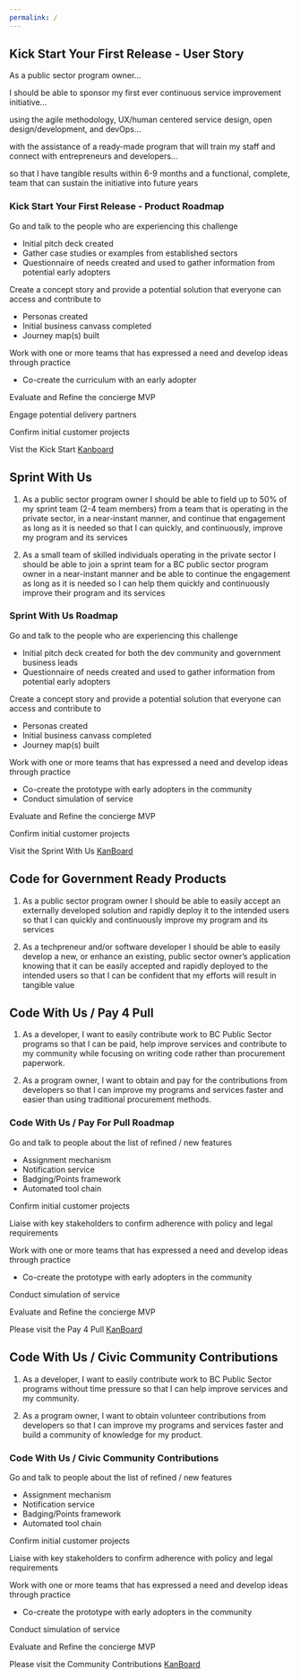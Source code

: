 ```yaml
---
permalink: /
---
```


<h2 id="Kick_Start"> Kick Start Your First Release - User Story</h2>

As a public sector program owner...

I should be able to sponsor my first ever continuous service improvement initiative...

using the agile methodology, UX/human centered service design, open design/development, and devOps...

with the assistance of a ready-made program that will train my staff and connect with entrepreneurs and developers...

so that I have tangible results within 6-9 months and a functional, complete, team that can sustain the initiative into future years

### Kick Start Your First Release - Product Roadmap

Go and talk to the people who are experiencing this challenge

- Initial pitch deck created
- Gather case studies or examples from established sectors
- Questionnaire of needs created and used to gather information from potential early adopters

Create a concept story and provide a potential solution that everyone can access and contribute to

- Personas created
- Initial business canvass completed
- Journey map(s) built

Work with one or more teams that has expressed a need and develop ideas through practice

- Co-create the curriculum with an early adopter

Evaluate and Refine the concierge MVP

Engage potential delivery partners

Confirm initial customer projects

Vist the Kick Start [Kanboard](https://waffle.io/BCDevExchange/BCDevExchange-app)

<h2 id="Sprint_With_Us">Sprint With Us</h2>

1.	As a public sector program owner I should be able to field up to 50% of my sprint team (2-4 team members) from a team that is operating in the private sector, in a near-instant manner, and continue that engagement as long as it is needed so that I can quickly, and continuously, improve my program and its services 

2.	As a small team of skilled individuals operating in the private sector I should be able to join a sprint team for a BC public sector program owner in a near-instant manner and be able to continue the engagement as long as it is needed so I can help them quickly and continuously improve their program and its services

### Sprint With Us Roadmap

Go and talk to the people who are experiencing this challenge
- Initial pitch deck created for both the dev community and government business leads
- Questionnaire of needs created and used to gather information from potential early adopters

Create a concept story and provide a potential solution that everyone can access and contribute to
- Personas created
- Initial business canvass completed
- Journey map(s) built

Work with one or more teams that has expressed a need and develop ideas through practice
- Co-create the prototype with early adopters in the community
- Conduct simulation of service

Evaluate and Refine the concierge MVP

Confirm initial customer projects

Visit the Sprint With Us [KanBoard](https://waffle.io/BCDevExchange/BCDevExchange-app)

<h2 id="Code4Gov">Code for Government Ready Products</h2>

1. As a public sector program owner I should be able to easily accept an externally developed solution and rapidly deploy it to the intended users so that I can quickly and continuously improve my program and its services​

2. As a techpreneur and/or software developer I should be able to easily develop a new, or enhance an existing, public sector owner’s application knowing that it can be easily accepted and rapidly deployed to the intended users so that I can be confident that my efforts will result in tangible value​

<h2 id="Code_With_Us_Pay_4_Pull">Code With Us / Pay 4 Pull</h2>

1. As a developer, I want to easily contribute work to BC Public Sector programs so that I can be paid, help improve services and contribute to my community while focusing on writing code rather than procurement paperwork. 

2. As a program owner, I want to obtain and pay for the contributions from developers so that I can improve my programs and services faster and easier than using traditional procurement methods.

### Code With Us / Pay For Pull Roadmap

Go and talk to people about the list of refined / new features

- Assignment mechanism
- Notification service  
- Badging/Points framework 
- Automated tool chain 

Confirm initial customer projects 

Liaise with key stakeholders to confirm adherence with policy and legal requirements 

Work with one or more teams that has expressed a need and develop ideas through practice 

- Co-create the prototype with early adopters in the community 

Conduct simulation of service 

Evaluate and Refine the concierge MVP 
 
Please visit the Pay 4 Pull [KanBoard](https://waffle.io/BCDevExchange/BCDevExchange-app)

<h2 id="Civic_Community_Contributions">Code With Us / Civic Community Contributions</h2>

1. As a developer, I want to easily contribute work to BC Public Sector programs without time pressure so that I can help improve services and my community.

2. As a program owner, I want to obtain volunteer contributions from developers so that I can improve my programs and services faster and build a community of knowledge for my product.

### Code With Us / Civic Community Contributions

Go and talk to people about the list of refined / new features 

- Assignment mechanism
- Notification service  
- Badging/Points framework 
- Automated tool chain 

Confirm initial customer projects 

Liaise with key stakeholders to confirm adherence with policy and legal requirements 

Work with one or more teams that has expressed a need and develop ideas through practice 

- Co-create the prototype with early adopters in the community 

Conduct simulation of service 

Evaluate and Refine the concierge MVP 
 
Please visit the Community Contributions [KanBoard](https://waffle.io/BCDevExchange/BCDevExchange-app)


